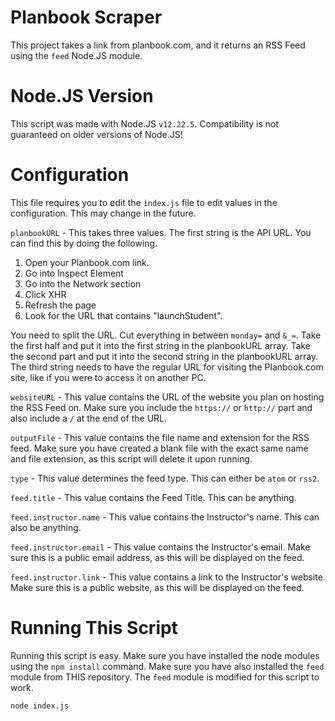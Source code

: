 # Planbook Scraper
This project takes a link from planbook.com, and it returns an RSS Feed using the `feed` Node.JS module.

# Node.JS Version
This script was made with Node.JS `v12.22.5`. Compatibility is not guaranteed on older versions of Node.JS!

# Configuration
This file requires you to edit the `index.js` file to edit values in the configuration. This may change in the future.

`planbookURL` - This takes three values. The first string is the API URL. You can find this by doing the following.
1. Open your Planbook.com link.
2. Go into Inspect Element
3. Go into the Network section 
4. Click XHR
5. Refresh the page
6. Look for the URL that contains "launchStudent".

You need to split the URL. Cut everything in between `monday=` and `&_=`. Take the first half and put it into the first string in the planbookURL array. Take the second part and put it into the second string in the planbookURL array. The third string needs to have the regular URL for visiting the Planbook.com site, like if you were to access it on another PC.

`websiteURL` - This value contains the URL of the website you plan on hosting the RSS Feed on. Make sure you include the `https://` or `http://` part and also include a `/` at the end of the URL.

`outputFile` - This value contains the file name and extension for the RSS feed. Make sure you have created a blank file with the exact same name and file extension, as this script will delete it upon running.

`type` - This value determines the feed type. This can either be `atom` or `rss2`. 

`feed.title` - This value contains the Feed Title. This can be anything.

`feed.instructor.name` - This value contains the Instructor's name. This can also be anything.

`feed.instructor.email` - This value contains the Instructor's email. Make sure this is a public email address, as this will be displayed on the feed.

`feed.instructor.link` - This value contains a link to the Instructor's website. Make sure this is a public website, as this will be displayed on the feed.

# Running This Script
Running this script is easy. Make sure you have installed the node modules using the `npm install` command. Make sure you have also installed the `feed` module from THIS repository. The `feed` module is modified for this script to work.
```
node index.js
```
